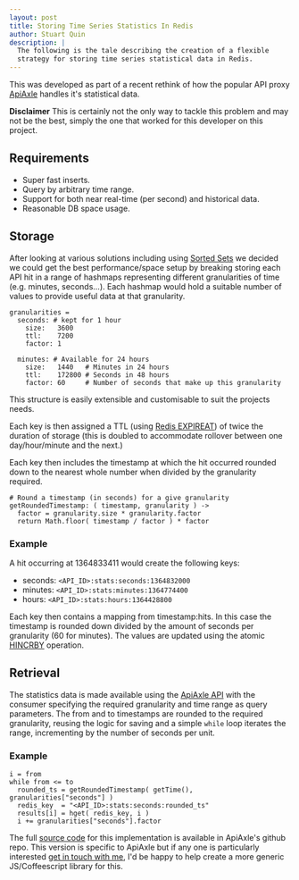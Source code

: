 ```yaml
---
layout: post
title: Storing Time Series Statistics In Redis
author: Stuart Quin
description: |
  The following is the tale describing the creation of a flexible
  strategy for storing time series statistical data in Redis.
---
```


This was developed as part of a recent rethink of how the popular API
proxy [ApiAxle](http://apiaxle.com) handles it's statistical data.

__Disclaimer__ This is certainly not the only way to tackle this
problem and may not be the best, simply the one that worked for this
developer on this project.

## Requirements

* Super fast inserts.
* Query by arbitrary time range.
* Support for both near real-time (per second) and historical data.
* Reasonable DB space usage.

## Storage

After looking at various solutions including using
[Sorted Sets](http://redis.io/topics/data-types#sorted-sets) we
decided we could get the best performance/space setup by breaking
storing each API hit in a range of hashmaps representing different
granularities of time (e.g. minutes, seconds...).  Each hashmap would
hold a suitable number of values to provide useful data at that
granularity.

    granularities =
      seconds: # kept for 1 hour
        size:   3600
        ttl:    7200
        factor: 1

      minutes: # Available for 24 hours
        size:   1440   # Minutes in 24 hours
        ttl:    172800 # Seconds in 48 hours
        factor: 60     # Number of seconds that make up this granularity

This structure is easily extensible and customisable to suit the
projects needs.

Each key is then assigned a TTL (using
[Redis EXPIREAT](http://redis.io/commands/expireat)) of twice the
duration of storage (this is doubled to accommodate rollover between
one day/hour/minute and the next.)

Each key then includes the timestamp at which the hit occurred rounded
down to the nearest whole number when divided by the granularity
required.

    # Round a timestamp (in seconds) for a give granularity
    getRoundedTimestamp: ( timestamp, granularity ) ->
      factor = granularity.size * granularity.factor
      return Math.floor( timestamp / factor ) * factor

### Example

A hit occurring at 1364833411 would create the following keys:

* seconds: `<API_ID>:stats:seconds:1364832000`
* minutes: `<API_ID>:stats:minutes:1364774400`
* hours: `<API_ID>:stats:hours:1364428800`

Each key then contains a mapping from timestamp:hits. In this case the
timestamp is rounded down divided by the amount of seconds per
granularity (60 for minutes).  The values are updated using the atomic
[HINCRBY](http://redis.io/commands/hincrby) operation.

## Retrieval

The statistics data is made available using the
[ApiAxle API](http://apiaxle.com/api.html#toc34) with the consumer
specifying the required granularity and time range as query
parameters. The from and to timestamps are rounded to the required
granularity, reusing the logic for saving and a simple `while` loop
iterates the range, incrementing by the number of seconds per unit.

### Example

    i = from
    while from <= to
      rounded_ts = getRoundedTimestamp( getTime(), granularities["seconds"] )
      redis_key  = "<API_ID>:stats:seconds:rounded_ts"
      results[i] = hget( redis_key, i )
      i += granularities["seconds"].factor

The full
[source code](https://github.com/apiaxle/apiaxle/blob/develop/base/app/model/redis/stats.coffee)
for this implementation is available in ApiAxle's github repo. This
version is specific to ApiAxle but if any one is particularly
interested [get in touch with me](mailto:stuart.quin@gmail.com), I'd
be happy to help create a more generic JS/Coffeescript library for
this.
